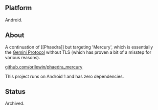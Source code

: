## Platform

Android.

## About 

A continuation of [[Phaedra]] but targeting 'Mercury', which is essentially the [Gemini Protocol](https://en.wikipedia.org/wiki/Gemini_(protocol)) without TLS (which has proven a bit of a misstep for various reasons).

[github.com/orllewin/phaedra_mercury](https://github.com/orllewin/phaedra_mercury)

This project runs on Android 1 and has zero dependencies.

## Status

Archived.